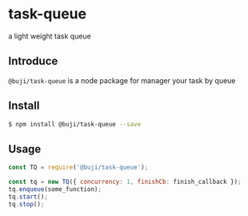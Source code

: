 # task-queue

a light weight task queue

## Introduce

`@buji/task-queue` is a node package for manager your task by queue

## Install

```bash
$ npm install @buji/task-queue --save
```

## Usage

```js
const TQ = require('@buji/task-queue');

const tq = new TQ({ concurrency: 1, finishCb: finish_callback });
tq.enqueue(some_function);
tq.start();
tq.stop();
```
